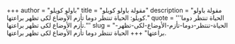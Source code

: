 +++
author = "باولو كويلو"
title = "مقولة باولو كويلو"
description = "مقولة باولو كويلو: الحياة تنتظر دوما تأزم الأوضاع لكى تظهر براعتها."
quote = '''الحياة تنتظر دوما تأزم الأوضاع لكى تظهر براعتها.''' 
slug = "الحياة-تنتظر-دوما-تأزم-الأوضاع-لكى-تظهر-براعتها"
+++
الحياة تنتظر دوما تأزم الأوضاع لكى تظهر براعتها.
